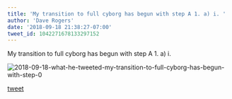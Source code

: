 ```yaml
---
title: 'My transition to full cyborg has begun with step A 1. a) i. '
author: 'Dave Rogers'
date: '2018-09-18 21:38:27-07:00'
tweet_id: 1042271678133297152
---
```

My transition to full cyborg has begun with step A 1. a) i.

![2018-09-18-what-he-tweeted-my-transition-to-full-cyborg-has-begun-with-step-0](/heap/2018-09-18-what-he-tweeted-my-transition-to-full-cyborg-has-begun-with-step-0.jpg)

[tweet](https://twitter.com/yukondude/status/1042271678133297152)
